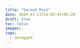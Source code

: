 ```yaml
---
title: "Second Post"
date: 2020-07-11T14:03:47+05:30
draft: true
toc: false
images:
tags: 
  - untagged
---
```


